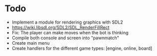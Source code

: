 # Todo
- Implement a module for rendering graphics with SDL2
- https://wiki.libsdl.org/SDL2/SDL_RenderFillRect
- Fix: The player can make moves when the bot is thinking
- Compile both console and screen into "pawnmatch"
- Create main menu
- Create handlers for the different game types: [engine, online, board]
